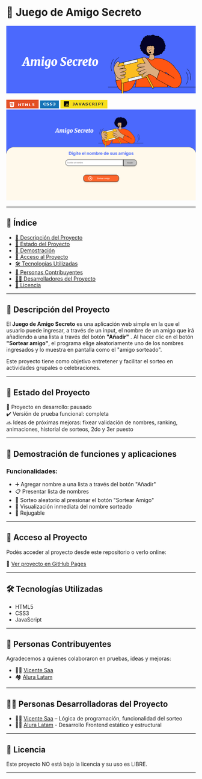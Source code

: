 # 🎁 Juego de Amigo Secreto

![Portada del proyecto](./assets/portada.png)

![HTML5](./assets/html5.png)
![CSS3](./assets/css3.png)
![JavaScript](./assets/js.png)
![Estado](./assets/status.png)

---

## 📑 Índice

- [🎯 Descripción del Proyecto](#-descripción-del-proyecto)
- [📌 Estado del Proyecto](#-estado-del-proyecto)
- [🧪 Demostración](#-demostración-de-funciones-y-aplicaciones)
- [🚪 Acceso al Proyecto](#-acceso-al-proyecto)
- [🛠️ Tecnologías Utilizadas](#-tecnologías-utilizadas)
- [🤝 Personas Contribuyentes](#-personas-contribuyentes)
- [👨‍💻 Desarrolladores del Proyecto](#-personas-desarrolladoras-del-proyecto)
- [📝 Licencia](#-licencia)

---

## 🎯 Descripción del Proyecto

El **Juego de Amigo Secreto** es una aplicación web simple en la que el usuario puede ingresar, a través de un input, el nombre de un amigo que irá añadiendo a una lista a través del botón **"Añadir"** . Al hacer clic en el botón **"Sortear amigo"**, el programa elige aleatoriamente uno de los nombres ingresados y lo muestra en pantalla como el "amigo sorteado".

Este proyecto tiene como objetivo entretener y facilitar el sorteo en actividades grupales o celebraciones.

---

## 📌 Estado del Proyecto

🚧 Proyecto en desarrollo: pausado  
✔️ Versión de prueba funcional: completa  
🔜 Ideas de próximas mejoras: fixear validación de nombres, ranking, animaciones, historial de sorteos, 2do y 3er puesto

---

## 🧪 Demostración de funciones y aplicaciones

### Funcionalidades:

- ➕ Agregar nombre a una lista a través del botón "Añadir"
- 📋 Presentar lista de nombres
- 🎲 Sorteo aleatorio al presionar el botón "Sortear Amigo"
- 👀 Visualización inmediata del nombre sorteado
- 🔁 Rejugable

---

## 🚪 Acceso al Proyecto

Podés acceder al proyecto desde este repositorio o verlo online:

🔗 [Ver proyecto en GitHub Pages](https://ebudy0410.github.io/challenge-amigo-secreto/)

---

## 🛠️ Tecnologías Utilizadas

- HTML5
- CSS3
- JavaScript

---

## 🤝 Personas Contribuyentes

Agradecemos a quienes colaboraron en pruebas, ideas y mejoras:

- 🙋‍♀️ [Vicente Saa](https://github.com/ebudy0410)
- 🏘️ [Alura Latam](https://github.com/alura-es-cursos)

---

## 👨‍💻 Personas Desarrolladoras del Proyecto

- 👨‍💻 [Vicente Saa](https://github.com/tucuenta) – Lógica de programación, funcionalidad del sorteo
- 👨‍💻 [Alura Latam](https://github.com/alura-es-cursos) - Desarrollo Frontend estático y estructural

---

## 📝 Licencia

Este proyecto NO está bajo la licencia y su uso es LIBRE.

---

